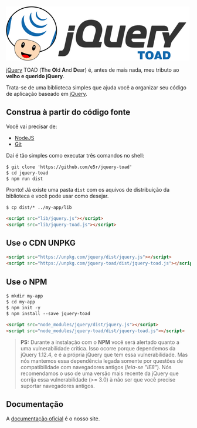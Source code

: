 ![jQuery TOAD](website/assets/images/jquery-toad-logo.png)

[jQuery][JQUERY] TOAD (**T**he **O**ld **A**nd **D**ear) é, antes de mais nada, meu tributo ao
__velho e querido jQuery__.

Trata-se de uma biblioteca simples que ajuda você a organizar seu código de aplicação baseado em [jQuery][JQUERY].



## Construa à partir do código fonte

Você vai precisar de:
* [NodeJS][NODEJS]
* [Git][GIT]

Daí é tão simples como executar três comandos no shell:

```shell
$ git clone 'https://github.com/e5r/jquery-toad'
$ cd jquery-toad
$ npm run dist
```

Pronto! Já existe uma pasta `dist` com os aquivos de distribuição da biblioteca e você pode usar como desejar.

```shell
$ cp dist/* ../my-app/lib
```

```html
<script src="lib/jquery.js"></script>
<script src="lib/jquery-toad.js"></script>
```

## Use o CDN UNPKG

```html
<script src="https://unpkg.com/jquery/dist/jquery.js"></script>
<script src="https://unpkg.com/jquery-toad/dist/jquery-toad.js"></script>
```

## Use o NPM

```shell
$ mkdir my-app
$ cd my-app
$ npm init -y
$ npm install --save jquery-toad
```

```html
<script src="node_modules/jquery/dist/jquery.js"></script>
<script src="node_modules/jquery-toad/dist/jquery-toad.js"></script>
```

> **PS:** Durante a instalação com o **NPM** você será alertado quanto a uma vulnerabilidade crítica. Isso ocorre porque dependemos da jQuery 1.12.4, e é a própria jQuery que tem essa vulnerabilidade. Mas nós mantemos essa dependência legada somente por questões de compatibilidade com navegadores antigos (_leia-se "IE8"_). Nós recomendamos o uso de uma versão mais recente da jQuery que corrija essa vulnerabilidade (>= 3.0) à não ser que você precise suportar navegadores antigos.

## Documentação

A [documentação oficial][WEBSITE] é o nosso site.

[JQUERY]: http://jquery.com/  "jQuery web site"
[WEBSITE]: https://e5r.github.io/jquery-toad "Documentação Oficial"
[NODEJS]: https://nodejs.org
[GIT]: https://git-scm.com
